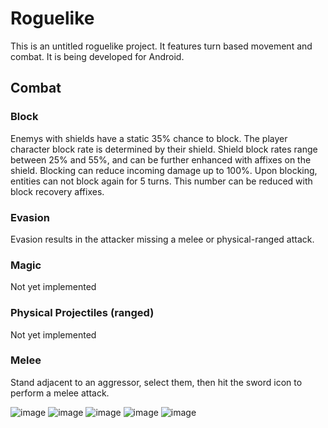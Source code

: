 # Roguelike

This is an untitled roguelike project. It features turn based movement and combat. It is being developed for Android.

## Combat

### Block

Enemys with shields have a static 35% chance to block. The player character block rate is determined by their shield. Shield block rates range between 25% and 55%, and can be further enhanced with affixes on the shield.
Blocking can reduce incoming damage up to 100%.
Upon blocking, entities can not block again for 5 turns. This number can be reduced with block recovery affixes.

### Evasion

Evasion results in the attacker missing a melee or physical-ranged attack.

### Magic

Not yet implemented

### Physical Projectiles (ranged)

Not yet implemented

### Melee

Stand adjacent to an aggressor, select them, then hit the sword icon to perform a melee attack.

![image](https://user-images.githubusercontent.com/14812476/208193649-facc7a74-6804-43e1-8e83-8564a21cb890.png)
![image](https://user-images.githubusercontent.com/14812476/208294255-20459987-cd3d-48b9-b3bd-55ed945dd4fb.png)
![image](https://user-images.githubusercontent.com/14812476/209890842-fb56e392-a9a3-4120-a019-01e5e27eecab.png)
![image](https://user-images.githubusercontent.com/14812476/209890882-4c09768c-afb1-4209-af98-7b0bd8c99156.png)
![image](https://media.discordapp.net/attachments/237335760905306112/1057809237205590118/drag.gif)
